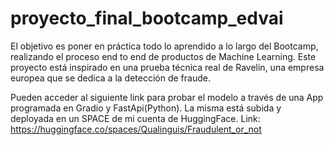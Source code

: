 # proyecto_final_bootcamp_edvai
El objetivo es poner en práctica todo lo aprendido a lo largo del Bootcamp, realizando el proceso end to end de productos de Machine Learning.  Este proyecto está inspirado en una prueba técnica real de Ravelin, una empresa europea que se dedica a la detección de fraude. 

Pueden acceder al siguiente link para probar el modelo a través de una App programada en Gradio y FastApi(Python). La misma está subida y deployada en un SPACE de mi cuenta de HuggingFace.
Link: https://huggingface.co/spaces/Qualinguis/Fraudulent_or_not
